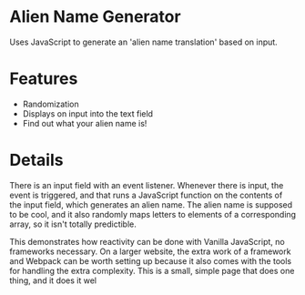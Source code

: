 # Alien Name Generator

Uses JavaScript to generate an 'alien name translation' based on input.

# Features

* Randomization
* Displays on input into the text field
* Find out what your alien name is!

# Details
There is an input field with an event listener. Whenever there is input, the event is triggered, and that runs a JavaScript function on the contents of the input field, which generates an alien name. The alien name is supposed to be cool, and it also randomly maps letters to elements of a corresponding array, so it isn't totally predictible.

This demonstrates how reactivity can be done with Vanilla JavaScript, no frameworks necessary. On a larger website, the extra work of a framework and Webpack can be worth setting up because it also comes with the tools for handling the extra complexity. This is a small, simple page that does one thing, and it does it wel